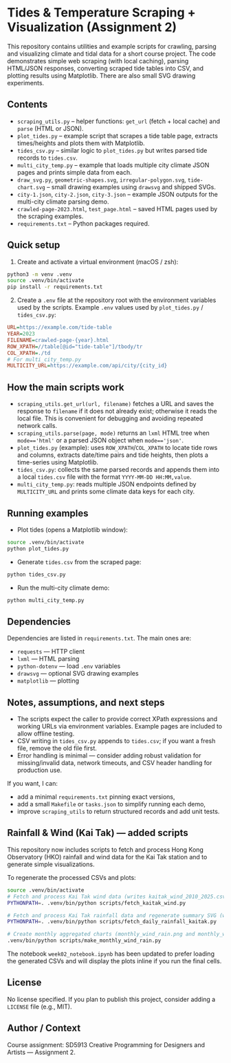 # Tides & Temperature Scraping + Visualization (Assignment 2)

This repository contains utilities and example scripts for crawling, parsing and visualizing climate and tidal data for a short course project. The code demonstrates simple web scraping (with local caching), parsing HTML/JSON responses, converting scraped tide tables into CSV, and plotting results using Matplotlib. There are also small SVG drawing experiments.

Contents
--------
- `scraping_utils.py` – helper functions: `get_url` (fetch + local cache) and `parse` (HTML or JSON).
- `plot_tides.py` – example script that scrapes a tide table page, extracts times/heights and plots them with Matplotlib.
- `tides_csv.py` – similar logic to `plot_tides.py` but writes parsed tide records to `tides.csv`.
- `multi_city_temp.py` – example that loads multiple city climate JSON pages and prints simple data from each.
- `draw_svg.py`, `geometric-shapes.svg`, `irregular-polygon.svg`, `tide-chart.svg` – small drawing examples using `drawsvg` and shipped SVGs.
- `city-1.json`, `city-2.json`, `city-3.json` – example JSON outputs for the multi-city climate parsing demo.
- `crawled-page-2023.html`, `test_page.html` – saved HTML pages used by the scraping examples.
- `requirements.txt` – Python packages required.

Quick setup
-----------
1. Create and activate a virtual environment (macOS / zsh):

```bash
python3 -m venv .venv
source .venv/bin/activate
pip install -r requirements.txt
```

2. Create a `.env` file at the repository root with the environment variables used by the scripts. Example `.env` values used by `plot_tides.py` / `tides_csv.py`:

```ini
URL=https://example.com/tide-table
YEAR=2023
FILENAME=crawled-page-{year}.html
ROW_XPATH=//table[@id="tide-table"]/tbody/tr
COL_XPATH=./td
# For multi_city_temp.py
MULTICITY_URL=https://example.com/api/city/{city_id}
```

How the main scripts work
-------------------------
- `scraping_utils.get_url(url, filename)` fetches a URL and saves the response to `filename` if it does not already exist; otherwise it reads the local file. This is convenient for debugging and avoiding repeated network calls.
- `scraping_utils.parse(page, mode)` returns an `lxml` HTML tree when `mode=='html'` or a parsed JSON object when `mode=='json'`.
- `plot_tides.py` (example): uses `ROW_XPATH`/`COL_XPATH` to locate tide rows and columns, extracts date/time pairs and tide heights, then plots a time-series using Matplotlib.
- `tides_csv.py`: collects the same parsed records and appends them into a local `tides.csv` file with the format `YYYY-MM-DD HH:MM,value`.
- `multi_city_temp.py`: reads multiple JSON endpoints defined by `MULTICITY_URL` and prints some climate data keys for each city.

Running examples
----------------
- Plot tides (opens a Matplotlib window):

```bash
source .venv/bin/activate
python plot_tides.py
```

- Generate `tides.csv` from the scraped page:

```bash
python tides_csv.py
```

- Run the multi-city climate demo:

```bash
python multi_city_temp.py
```

Dependencies
------------
Dependencies are listed in `requirements.txt`. The main ones are:
- `requests` — HTTP client
- `lxml` — HTML parsing
- `python-dotenv` — load `.env` variables
- `drawsvg` — optional SVG drawing examples
- `matplotlib` — plotting

Notes, assumptions, and next steps
---------------------------------
- The scripts expect the caller to provide correct XPath expressions and working URLs via environment variables. Example pages are included to allow offline testing.
- CSV writing in `tides_csv.py` appends to `tides.csv`; if you want a fresh file, remove the old file first.
- Error handling is minimal — consider adding robust validation for missing/invalid data, network timeouts, and CSV header handling for production use.

If you want, I can:
- add a minimal `requirements.txt` pinning exact versions,
- add a small `Makefile` or `tasks.json` to simplify running each demo,
- improve `scraping_utils` to return structured records and add unit tests.

Rainfall & Wind (Kai Tak) — added scripts
---------------------------------------
This repository now includes scripts to fetch and process Hong Kong Observatory (HKO) rainfall
and wind data for the Kai Tak station and to generate simple visualizations.

To regenerate the processed CSVs and plots:

```bash
source .venv/bin/activate
# Fetch and process Kai Tak wind data (writes kaitak_wind_2010_2025.csv)
PYTHONPATH=. .venv/bin/python scripts/fetch_kaitak_wind.py

# Fetch and process Kai Tak rainfall data and regenerate summary SVG (writes rainfall_processed.csv and 7.svg)
PYTHONPATH=. .venv/bin/python scripts/fetch_daily_rainfall_kaitak.py

# Create monthly aggregated charts (monthly_wind_rain.png and monthly_wind_rain.svg)
.venv/bin/python scripts/make_monthly_wind_rain.py
```

The notebook `week02_notebook.ipynb` has been updated to prefer loading the generated CSVs and will display the plots inline if you run the final cells.

License
-------
No license specified. If you plan to publish this project, consider adding a `LICENSE` file (e.g., MIT).

Author / Context
----------------
Course assignment: SD5913 Creative Programming for Designers and Artists — Assignment 2.
